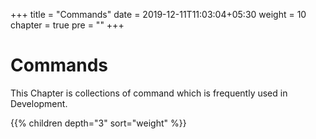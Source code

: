 +++
title = "Commands"
date = 2019-12-11T11:03:04+05:30
weight = 10
chapter = true
pre = "<b></b>"
+++

<!-- ### Chapter 2 -->

# Commands

This Chapter is collections of command which is frequently used in Development.

{{% children depth="3" sort="weight" %}}
